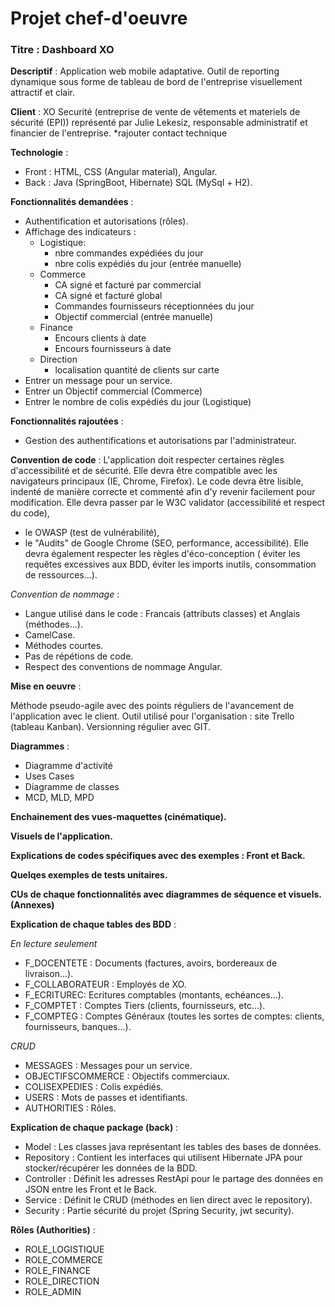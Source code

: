 # Projet chef-d'oeuvre

### Titre : Dashboard XO

**Descriptif** : Application web mobile adaptative. 
               Outil de reporting dynamique sous forme de tableau de bord de l'entreprise 
               visuellement attractif et clair.

**Client** : XO Securité (entreprise de vente de vêtements et materiels de sécurité (EPI))
           représenté par Julie Lekesiz, responsable administratif et financier de l'entreprise.
*rajouter contact technique

**Technologie** :
- Front : HTML, CSS (Angular material), Angular.
- Back : Java (SpringBoot, Hibernate) SQL (MySql + H2).

**Fonctionnalités demandées** : 
- Authentification et autorisations (rôles).
- Affichage des indicateurs : 
	- Logistique:
		+ nbre commandes expédiées du jour
		+ nbre colis expédiés du jour (entrée manuelle)
	- Commerce
		+ CA signé et facturé par commercial
		+ CA signé et facturé global
		+ Commandes fournisseurs réceptionnées du jour
		+ Objectif commercial (entrée manuelle)
	- Finance
		+ Encours clients à date 
		+ Encours fournisseurs à date
	- Direction
		+ localisation quantité de clients sur carte
- Entrer un message pour un service.
- Entrer un Objectif commercial (Commerce)
- Entrer le nombre de colis expédiés du jour (Logistique)

**Fonctionnalités rajoutées** :
- Gestion des authentifications et autorisations par l'administrateur.

**Convention de code** : 
L'application doit respecter certaines règles d'accessibilité et de sécurité.
Elle devra être compatible avec les navigateurs principaux (IE, Chrome, Firefox).
Le code devra être lisible, indenté de manière correcte et commenté afin d'y 
revenir facilement pour modification.
Elle devra passer par le W3C validator (accessibilité et respect du code),
+ le OWASP (test de vulnérabilité),
+ le "Audits" de Google Chrome (SEO, performance, accessibilité).
Elle devra également respecter les règles d'éco-conception ( éviter les requêtes
excessives aux BDD, éviter les imports inutils, consommation de ressources...).

*Convention de nommage* : 
- Langue utilisé dans le code : Francais (attributs classes) et Anglais (méthodes...).
- CamelCase.
- Méthodes courtes.
- Pas de répétions de code.
- Respect des conventions de nommage Angular.

**Mise en oeuvre** :

Méthode pseudo-agile avec des points réguliers de l'avancement de l'application avec le client.
Outil utilisé pour l'organisation : site Trello (tableau Kanban).
Versionning régulier avec GIT.

**Diagrammes** : 
- Diagramme d'activité
- Uses Cases
- Diagramme de classes
- MCD, MLD, MPD

**Enchainement des vues-maquettes (cinématique).**

**Visuels de l'application.**

**Explications de codes spécifiques avec des exemples : Front et Back.**

**Quelqes exemples de tests unitaires.**

**CUs de chaque fonctionnalités avec diagrammes de séquence et visuels. (Annexes)**

**Explication de chaque tables des BDD** :

*En lecture seulement*
- F_DOCENTETE : Documents (factures, avoirs, bordereaux de livraison...).
- F_COLLABORATEUR : Employés de XO.
- F_ECRITUREC: Ecritures comptables (montants, echéances...).
- F_COMPTET : Comptes Tiers (clients, fournisseurs, etc...).
- F_COMPTEG : Comptes Généraux (toutes les sortes de comptes: clients, fournisseurs, banques...).

*CRUD*
- MESSAGES : Messages pour un service.
- OBJECTIFSCOMMERCE : Objectifs commerciaux.
- COLISEXPEDIES : Colis expédiés.
- USERS : Mots de passes et identifiants.
- AUTHORITIES : Rôles.

**Explication de chaque package (back)** :

- Model : Les classes java représentant les tables des bases de données.
- Repository : Contient les interfaces qui utilisent Hibernate JPA pour stocker/récupérer les données de la BDD.
- Controller : Définit les adresses RestApi pour le partage des données en JSON entre les Front et le Back.
- Service : Définit le CRUD (méthodes en lien direct avec le repository).
- Security : Partie sécurité du projet (Spring Security, jwt security).

**Rôles (Authorities)** :
- ROLE_LOGISTIQUE
- ROLE_COMMERCE
- ROLE_FINANCE
- ROLE_DIRECTION
- ROLE_ADMIN
